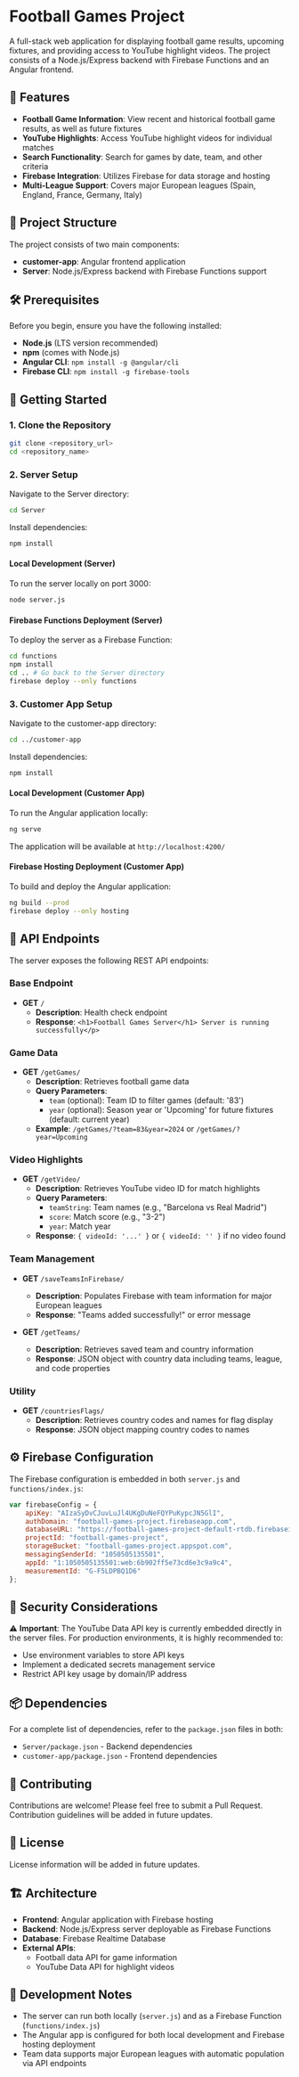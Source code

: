 # Football Games Project

A full-stack web application for displaying football game results, upcoming fixtures, and providing access to YouTube highlight videos. The project consists of a Node.js/Express backend with Firebase Functions and an Angular frontend.

## 🚀 Features

- **Football Game Information**: View recent and historical football game results, as well as future fixtures
- **YouTube Highlights**: Access YouTube highlight videos for individual matches
- **Search Functionality**: Search for games by date, team, and other criteria
- **Firebase Integration**: Utilizes Firebase for data storage and hosting
- **Multi-League Support**: Covers major European leagues (Spain, England, France, Germany, Italy)

## 📁 Project Structure

The project consists of two main components:
- **customer-app**: Angular frontend application
- **Server**: Node.js/Express backend with Firebase Functions support

## 🛠️ Prerequisites

Before you begin, ensure you have the following installed:

- **Node.js** (LTS version recommended)
- **npm** (comes with Node.js)
- **Angular CLI**: `npm install -g @angular/cli`
- **Firebase CLI**: `npm install -g firebase-tools`

## 🚀 Getting Started

### 1. Clone the Repository

```bash
git clone <repository_url>
cd <repository_name>
```

### 2. Server Setup

Navigate to the Server directory:

```bash
cd Server
```

Install dependencies:

```bash
npm install
```

#### Local Development (Server)

To run the server locally on port 3000:

```bash
node server.js
```

#### Firebase Functions Deployment (Server)

To deploy the server as a Firebase Function:

```bash
cd functions
npm install
cd .. # Go back to the Server directory
firebase deploy --only functions
```

### 3. Customer App Setup

Navigate to the customer-app directory:

```bash
cd ../customer-app
```

Install dependencies:

```bash
npm install
```

#### Local Development (Customer App)

To run the Angular application locally:

```bash
ng serve
```

The application will be available at `http://localhost:4200/`

#### Firebase Hosting Deployment (Customer App)

To build and deploy the Angular application:

```bash
ng build --prod
firebase deploy --only hosting
```

## 🔌 API Endpoints

The server exposes the following REST API endpoints:

### Base Endpoint
- **GET** `/`
  - **Description**: Health check endpoint
  - **Response**: `<h1>Football Games Server</h1> Server is running successfully</p>`

### Game Data
- **GET** `/getGames/`
  - **Description**: Retrieves football game data
  - **Query Parameters**:
    - `team` (optional): Team ID to filter games (default: '83')
    - `year` (optional): Season year or 'Upcoming' for future fixtures (default: current year)
  - **Example**: `/getGames/?team=83&year=2024` or `/getGames/?year=Upcoming`

### Video Highlights
- **GET** `/getVideo/`
  - **Description**: Retrieves YouTube video ID for match highlights
  - **Query Parameters**:
    - `teamString`: Team names (e.g., "Barcelona vs Real Madrid")
    - `score`: Match score (e.g., "3-2")
    - `year`: Match year
  - **Response**: `{ videoId: '...' }` or `{ videoId: '' }` if no video found

### Team Management
- **GET** `/saveTeamsInFirebase/`
  - **Description**: Populates Firebase with team information for major European leagues
  - **Response**: "Teams added successfully!" or error message

- **GET** `/getTeams/`
  - **Description**: Retrieves saved team and country information
  - **Response**: JSON object with country data including teams, league, and code properties

### Utility
- **GET** `/countriesFlags/`
  - **Description**: Retrieves country codes and names for flag display
  - **Response**: JSON object mapping country codes to names

## ⚙️ Firebase Configuration

The Firebase configuration is embedded in both `server.js` and `functions/index.js`:

```javascript
var firebaseConfig = {
    apiKey: "AIzaSyDvCJuvLuJl4UKgDuNeFQYPuKypcJN5GlI",
    authDomain: "football-games-project.firebaseapp.com",
    databaseURL: "https://football-games-project-default-rtdb.firebaseio.com",
    projectId: "football-games-project",
    storageBucket: "football-games-project.appspot.com",
    messagingSenderId: "1050505135501",
    appId: "1:1050505135501:web:6b902ff5e73cd6e3c9a9c4",
    measurementId: "G-F5LDPBQ1D6"
};
```

## 🔐 Security Considerations

⚠️ **Important**: The YouTube Data API key is currently embedded directly in the server files. For production environments, it is highly recommended to:

- Use environment variables to store API keys
- Implement a dedicated secrets management service
- Restrict API key usage by domain/IP address

## 📦 Dependencies

For a complete list of dependencies, refer to the `package.json` files in both:
- `Server/package.json` - Backend dependencies
- `customer-app/package.json` - Frontend dependencies

## 🤝 Contributing

Contributions are welcome! Please feel free to submit a Pull Request. Contribution guidelines will be added in future updates.

## 📄 License

License information will be added in future updates.

## 🏗️ Architecture

- **Frontend**: Angular application with Firebase hosting
- **Backend**: Node.js/Express server deployable as Firebase Functions
- **Database**: Firebase Realtime Database
- **External APIs**: 
  - Football data API for game information
  - YouTube Data API for highlight videos

## 🔧 Development Notes

- The server can run both locally (`server.js`) and as a Firebase Function (`functions/index.js`)
- The Angular app is configured for both local development and Firebase hosting deployment
- Team data supports major European leagues with automatic population via API endpoints
